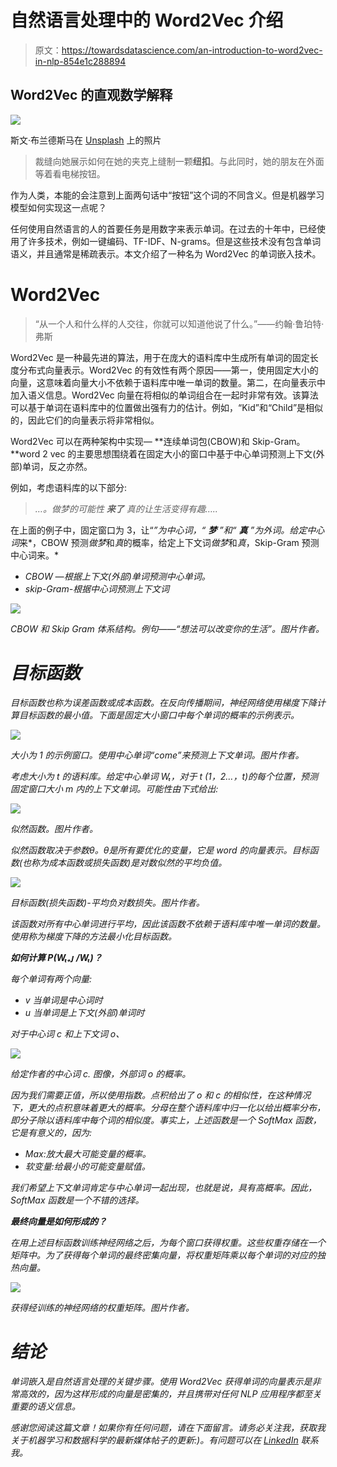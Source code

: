 # 自然语言处理中的 Word2Vec 介绍

> 原文：<https://towardsdatascience.com/an-introduction-to-word2vec-in-nlp-854e1c288894>

## Word2Vec 的直观数学解释

![](img/d0f15b50ddf531b6b1ae660e2ec02426.png)

斯文·布兰德斯马在 [Unsplash](https://unsplash.com?utm_source=medium&utm_medium=referral) 上的照片

> 裁缝向她展示如何在她的夹克上缝制一颗**纽扣**。与此同时，她的朋友在外面等着看电梯按钮。

作为人类，本能的会注意到上面两句话中“按钮”这个词的不同含义。但是机器学习模型如何实现这一点呢？

任何使用自然语言的人的首要任务是用数字来表示单词。在过去的十年中，已经使用了许多技术，例如一键编码、TF-IDF、N-grams。但是这些技术没有包含单词语义，并且通常是稀疏表示。本文介绍了一种名为 Word2Vec 的单词嵌入技术。

# Word2Vec

> “从一个人和什么样的人交往，你就可以知道他说了什么。”——约翰·鲁珀特·弗斯

Word2Vec 是一种最先进的算法，用于在庞大的语料库中生成所有单词的固定长度分布式向量表示。Word2Vec 的有效性有两个原因——第一，使用固定大小的向量，这意味着向量大小不依赖于语料库中唯一单词的数量。第二，在向量表示中加入语义信息。Word2Vec 向量在将相似的单词组合在一起时非常有效。该算法可以基于单词在语料库中的位置做出强有力的估计。例如，“Kid”和“Child”是相似的，因此它们的向量表示将非常相似。

Word2Vec 可以在两种架构中实现— **连续单词包(CBOW)和 Skip-Gram。**word 2 vec 的主要思想围绕着在固定大小的窗口中基于中心单词预测上下文(外部)单词，反之亦然。

例如，考虑语料库的以下部分:

> *…。做梦的可能性* ***来了*** *真的让生活变得有趣…..*

在上面的例子中，固定窗口为 3，让“*”为中心词，“ ***梦*** ”和“ ***真*** ”为外词。给定中心词*来*，CBOW 预测*做梦*和*真*的概率，给定上下文词*做梦*和*真*，Skip-Gram 预测中心词来。*

*   *CBOW —根据上下文(外部)单词预测中心单词。*
*   *skip-Gram-根据中心词预测上下文词*

*![](img/fc63b1bf43bf8d2ceb611e6c58d2d584.png)*

*CBOW 和 Skip Gram 体系结构。例句——“想法可以改变你的生活”。图片作者。*

# *目标函数*

*目标函数也称为误差函数或成本函数。在反向传播期间，神经网络使用梯度下降计算目标函数的最小值。下面是固定大小窗口中每个单词的概率的示例表示。*

*![](img/aa21ac8196dc54ff9470f9a48e9e0f2b.png)*

*大小为 1 的示例窗口。使用中心单词“come”来预测上下文单词。图片作者。*

*考虑大小为 t 的语料库。给定中心单词 Wₜ，对于 t (1，2…，t)的每个位置，预测固定窗口大小 m 内的上下文单词。可能性由下式给出:*

*![](img/318ff24fdce54c560361ff22555cda69.png)*

*似然函数。图片作者。*

*似然函数取决于参数θ。θ是所有要优化的变量，它是 word 的向量表示。目标函数(也称为成本函数或损失函数)是对数似然的平均负值。*

*![](img/ce0ba38523d6693949208088e41d8e7a.png)*

*目标函数(损失函数)-平均负对数损失。图片作者。*

*该函数对所有中心单词进行平均，因此该函数不依赖于语料库中唯一单词的数量。使用称为梯度下降的方法最小化目标函数。*

***如何计算 P(Wₜ₊ᴊ /Wₜ)？***

*每个单词有两个向量:*

*   **v* 当单词是中心词时*
*   **u* 当单词是上下文(外部)单词时*

*对于中心词 *c* 和上下文词 *o、**

*![](img/cc8c24878aad99695a41e40781d1f602.png)*

*给定作者的中心词 *c.* 图像，外部词 o 的概率。*

*因为我们需要正值，所以使用指数。点积给出了 o 和 c 的相似性，在这种情况下，更大的点积意味着更大的概率。分母在整个语料库中归一化以给出概率分布，即分子除以语料库中每个词的相似度。事实上，上述函数是一个 SoftMax 函数，它是有意义的，因为:*

*   *Max:放大最大可能变量的概率。*
*   *软变量:给最小的可能变量赋值。*

*我们希望上下文单词肯定与中心单词一起出现，也就是说，具有高概率。因此，SoftMax 函数是一个不错的选择。*

***最终向量是如何形成的？***

*在用上述目标函数训练神经网络之后，为每个窗口获得权重。这些权重存储在一个矩阵中。为了获得每个单词的最终密集向量，将权重矩阵乘以每个单词的对应的独热向量。*

*![](img/3bd4d2ab678868882f305eace256fc92.png)*

*获得经训练的神经网络的权重矩阵。图片作者。*

# *结论*

*单词嵌入是自然语言处理的关键步骤。使用 Word2Vec 获得单词的向量表示是非常高效的，因为这样形成的向量是密集的，并且携带对任何 NLP 应用程序都至关重要的语义信息。*

**感谢您阅读这篇文章！如果你有任何问题，请在下面留言。请务必关注我，获取我关于机器学习和数据科学的最新媒体帖子的更新:)。有问题可以在* [*LinkedIn*](http://www.linkedin.com/in/saipavanyekula) *联系我。**
